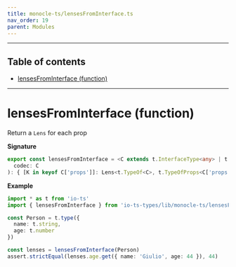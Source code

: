 ```yaml
---
title: monocle-ts/lensesFromInterface.ts
nav_order: 19
parent: Modules
---
```


---

<h2 class="text-delta">Table of contents</h2>

- [lensesFromInterface (function)](#lensesfrominterface-function)

---

# lensesFromInterface (function)

Return a `Lens` for each prop

**Signature**

```ts
export const lensesFromInterface = <C extends t.InterfaceType<any> | t.StrictType<any>>(
  codec: C
): { [K in keyof C['props']]: Lens<t.TypeOf<C>, t.TypeOfProps<C['props']>[K]> } => ...
```

**Example**

```ts
import * as t from 'io-ts'
import { lensesFromInterface } from 'io-ts-types/lib/monocle-ts/lensesFromInterface'

const Person = t.type({
  name: t.string,
  age: t.number
})

const lenses = lensesFromInterface(Person)
assert.strictEqual(lenses.age.get({ name: 'Giulio', age: 44 }), 44)
```
